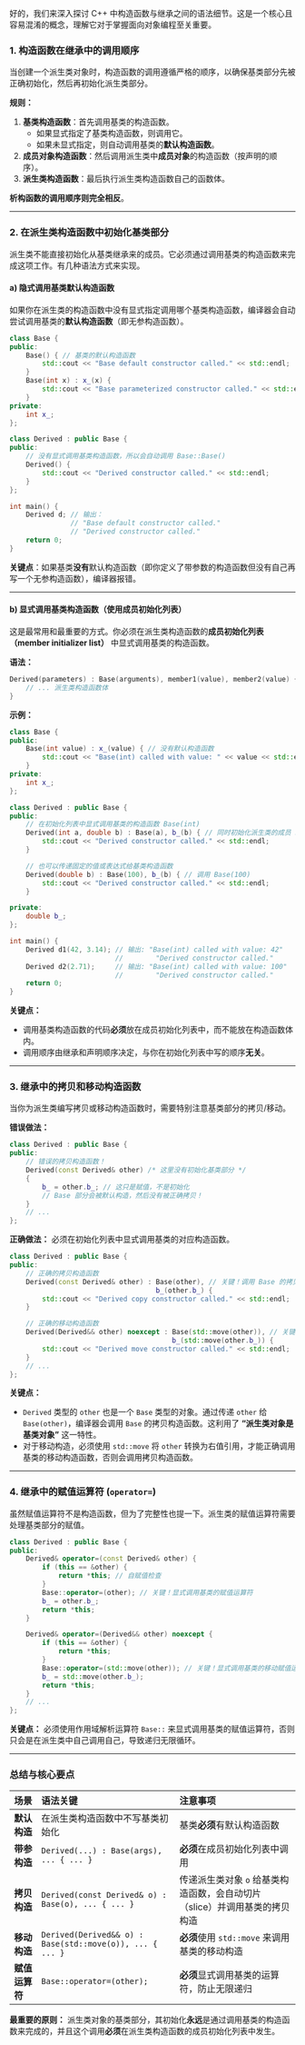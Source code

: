 好的，我们来深入探讨 C++ 中构造函数与继承之间的语法细节。这是一个核心且容易混淆的概念，理解它对于掌握面向对象编程至关重要。

### 1. 构造函数在继承中的调用顺序

当创建一个派生类对象时，构造函数的调用遵循严格的顺序，以确保基类部分先被正确初始化，然后再初始化派生类部分。

**规则：**
1.  **基类构造函数**：首先调用基类的构造函数。
    *   如果显式指定了基类构造函数，则调用它。
    *   如果未显式指定，则自动调用基类的**默认构造函数**。
2.  **成员对象构造函数**：然后调用派生类中**成员对象**的构造函数（按声明的顺序）。
3.  **派生类构造函数**：最后执行派生类构造函数自己的函数体。

**析构函数的调用顺序则完全相反**。

---

### 2. 在派生类构造函数中初始化基类部分

派生类不能直接初始化从基类继承来的成员。它必须通过调用基类的构造函数来完成这项工作。有几种语法方式来实现。

#### a) 隐式调用基类默认构造函数

如果你在派生类的构造函数中没有显式指定调用哪个基类构造函数，编译器会自动尝试调用基类的**默认构造函数**（即无参构造函数）。

```cpp
class Base {
public:
    Base() { // 基类的默认构造函数
        std::cout << "Base default constructor called." << std::endl;
    }
    Base(int x) : x_(x) {
        std::cout << "Base parameterized constructor called." << std::endl;
    }
private:
    int x_;
};

class Derived : public Base {
public:
    // 没有显式调用基类构造函数，所以会自动调用 Base::Base()
    Derived() {
        std::cout << "Derived constructor called." << std::endl;
    }
};

int main() {
    Derived d; // 输出：
               // "Base default constructor called."
               // "Derived constructor called."
    return 0;
}
```

**关键点**：如果基类**没有**默认构造函数（即你定义了带参数的构造函数但没有自己再写一个无参构造函数），编译器报错。

---

#### b) 显式调用基类构造函数（使用成员初始化列表）

这是最常用和最重要的方式。你必须在派生类构造函数的**成员初始化列表（member initializer list）** 中显式调用基类的构造函数。

**语法：**
```cpp
Derived(parameters) : Base(arguments), member1(value), member2(value) {
    // ... 派生类构造函数体
}
```

**示例：**
```cpp
class Base {
public:
    Base(int value) : x_(value) { // 没有默认构造函数
        std::cout << "Base(int) called with value: " << value << std::endl;
    }
private:
    int x_;
};

class Derived : public Base {
public:
    // 在初始化列表中显式调用基类的构造函数 Base(int)
    Derived(int a, double b) : Base(a), b_(b) { // 同时初始化派生类的成员 b_
        std::cout << "Derived constructor called." << std::endl;
    }

    // 也可以传递固定的值或表达式给基类构造函数
    Derived(double b) : Base(100), b_(b) { // 调用 Base(100)
        std::cout << "Derived constructor called." << std::endl;
    }

private:
    double b_;
};

int main() {
    Derived d1(42, 3.14); // 输出: "Base(int) called with value: 42"
                          //        "Derived constructor called."
    Derived d2(2.71);     // 输出: "Base(int) called with value: 100"
                          //        "Derived constructor called."
    return 0;
}
```

**关键点：**
*   调用基类构造函数的代码**必须**放在成员初始化列表中，而不能放在构造函数体内。
*   调用顺序由继承和声明顺序决定，与你在初始化列表中写的顺序**无关**。

---

### 3. 继承中的拷贝和移动构造函数

当你为派生类编写拷贝或移动构造函数时，需要特别注意基类部分的拷贝/移动。

**错误做法：**
```cpp
class Derived : public Base {
public:
    // 错误的拷贝构造函数！
    Derived(const Derived& other) /* 这里没有初始化基类部分 */
    {
        b_ = other.b_; // 这只是赋值，不是初始化
        // Base 部分会被默认构造，然后没有被正确拷贝！
    }
    // ...
};
```

**正确做法：** 必须在初始化列表中显式调用基类的对应构造函数。

```cpp
class Derived : public Base {
public:
    // 正确的拷贝构造函数
    Derived(const Derived& other) : Base(other), // 关键！调用 Base 的拷贝构造函数
                                    b_(other.b_) {
        std::cout << "Derived copy constructor called." << std::endl;
    }

    // 正确的移动构造函数
    Derived(Derived&& other) noexcept : Base(std::move(other)), // 关键！使用 std::move 转换为右值引用，调用 Base 的移动构造函数
                                        b_(std::move(other.b_)) {
        std::cout << "Derived move constructor called." << std::endl;
    }
    // ...
};
```
**关键点：**
*   `Derived` 类型的 `other` 也是一个 `Base` 类型的对象。通过传递 `other` 给 `Base(other)`，编译器会调用 `Base` 的拷贝构造函数。这利用了 **“派生类对象是基类对象”** 这一特性。
*   对于移动构造，必须使用 `std::move` 将 `other` 转换为右值引用，才能正确调用基类的移动构造函数，否则会调用拷贝构造函数。

---

### 4. 继承中的赋值运算符 (`operator=`)

虽然赋值运算符不是构造函数，但为了完整性也提一下。派生类的赋值运算符需要处理基类部分的赋值。

```cpp
class Derived : public Base {
public:
    Derived& operator=(const Derived& other) {
        if (this == &other) {
            return *this; // 自赋值检查
        }
        Base::operator=(other); // 关键！显式调用基类的赋值运算符
        b_ = other.b_;
        return *this;
    }

    Derived& operator=(Derived&& other) noexcept {
        if (this == &other) {
            return *this;
        }
        Base::operator=(std::move(other)); // 关键！显式调用基类的移动赋值运算符
        b_ = std::move(other.b_);
        return *this;
    }
    // ...
};
```

**关键点：** 必须使用作用域解析运算符 `Base::` 来显式调用基类的赋值运算符，否则只会是在派生类中自己调用自己，导致递归无限循环。

---

### 总结与核心要点

| 场景 | 语法关键 | 注意事项 |
| :--- | :--- | :--- |
| **默认构造** | 在派生类构造函数中不写基类初始化 | 基类**必须**有默认构造函数 |
| **带参构造** | `Derived(...) : Base(args), ... { ... }` | **必须**在成员初始化列表中调用 |
| **拷贝构造** | `Derived(const Derived& o) : Base(o), ... { ... }` | 传递派生类对象 `o` 给基类构造函数，会自动切片（slice）并调用基类的拷贝构造 |
| **移动构造** | `Derived(Derived&& o) : Base(std::move(o)), ... { ... }` | **必须**使用 `std::move` 来调用基类的移动构造 |
| **赋值运算符**| `Base::operator=(other);` | **必须**显式调用基类的运算符，防止无限递归 |

**最重要的原则：** 派生类对象的基类部分，其初始化**永远**是通过调用基类的构造函数来完成的，并且这个调用**必须**在派生类构造函数的成员初始化列表中发生。